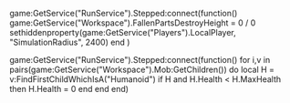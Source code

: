 game:GetService("RunService").Stepped:connect(function()
        game:GetService("Workspace").FallenPartsDestroyHeight = 0 / 0
        sethiddenproperty(game:GetService("Players").LocalPlayer, "SimulationRadius", 2400)
    end
)

game:GetService("RunService").Stepped:connect(function()
    for i,v in pairs(game:GetService("Workspace").Mob:GetChildren()) do
        local H = v:FindFirstChildWhichIsA("Humanoid")
        if H and H.Health < H.MaxHealth then
            H.Health = 0 
        end 
    end 
end)
